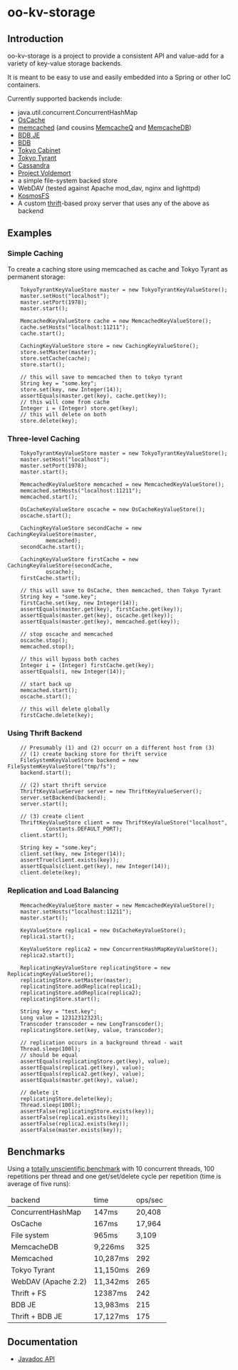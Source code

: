 # oo-kv-storage #

## Introduction ##

oo-kv-storage is a project to provide a consistent API and value-add for a variety of key-value storage backends.

It is meant to be easy to use and easily embedded into a Spring or other IoC containers.

Currently supported backends include:

- java.util.concurrent.ConcurrentHashMap
- [OsCache](http://www.opensymphony.com/oscache/ "OsCache")
- [memcached](http://www.danga.com/memcached/ "memcached") (and cousins [MemcacheQ](http://memcachedb.org/memcacheq/ "MemcacheQ") and [MemcacheDB](http://memcachedb.org/ "MemcacheDB"))
- [BDB JE](http://www.oracle.com/database/berkeley-db/je/ "BDB Java Edition")
- [BDB](http://www.oracle.com/database/berkeley-db/ "BDB native using JNI")
- [Tokyo Cabinet](http://1978th.net/tokyocabinet/ "Tokyo Tyrant")
- [Tokyo Tyrant](http://1978th.net/tokyotyrant/ "Tokyo Tyrant")
- [Cassandra](http://cassandra.apache.org/ "Cassandra")
- [Project Voldemort](http://project-voldemort.com/ "Project Voldemort")
- a simple file-system backed store
- WebDAV (tested against Apache mod_dav, nginx and lighttpd)
- [KosmosFS](http://kosmosfs.wiki.sourceforge.net/ "Kosmos File System")
- A custom [thrift](http://incubator.apache.org/thrift/ "Apache Thrift")-based proxy server that uses any of the above as backend

## Examples ##

### Simple Caching ###

To create a caching store using memcached as cache and Tokyo Tyrant as
permanent storage:

		TokyoTyrantKeyValueStore master = new TokyoTyrantKeyValueStore();
		master.setHost("localhost");
		master.setPort(1978);
		master.start();

		MemcachedKeyValueStore cache = new MemcachedKeyValueStore();
		cache.setHosts("localhost:11211");
		cache.start();

		CachingKeyValueStore store = new CachingKeyValueStore();
		store.setMaster(master);
		store.setCache(cache);
		store.start();

		// this will save to memcached then to tokyo tyrant
		String key = "some.key";
		store.set(key, new Integer(14));
		assertEquals(master.get(key), cache.get(key));
		// this will come from cache
		Integer i = (Integer) store.get(key);
		// this will delete on both
		store.delete(key);

### Three-level Caching ###

		TokyoTyrantKeyValueStore master = new TokyoTyrantKeyValueStore();
		master.setHost("localhost");
		master.setPort(1978);
		master.start();

		MemcachedKeyValueStore memcached = new MemcachedKeyValueStore();
		memcached.setHosts("localhost:11211");
		memcached.start();

		OsCacheKeyValueStore oscache = new OsCacheKeyValueStore();
		oscache.start();

		CachingKeyValueStore secondCache = new CachingKeyValueStore(master,
				memcached);
		secondCache.start();

		CachingKeyValueStore firstCache = new CachingKeyValueStore(secondCache,
				oscache);
		firstCache.start();

		// this will save to OsCache, then memcached, then Tokyo Tyrant
		String key = "some.key";
		firstCache.set(key, new Integer(14));
		assertEquals(master.get(key), firstCache.get(key));
		assertEquals(master.get(key), oscache.get(key));
		assertEquals(master.get(key), memcached.get(key));

		// stop oscache and memcached
		oscache.stop();
		memcached.stop();

		// this will bypass both caches
		Integer i = (Integer) firstCache.get(key);
		assertEquals(i, new Integer(14));

		// start back up
		memcached.start();
		oscache.start();

		// this will delete globally
		firstCache.delete(key);

### Using Thrift Backend ###

		// Presumably (1) and (2) occurr on a different host from (3)
		// (1) create backing store for thrift service
		FileSystemKeyValueStore backend = new FileSystemKeyValueStore("tmp/fs");
		backend.start();

		// (2) start thrift service
		ThriftKeyValueServer server = new ThriftKeyValueServer();
		server.setBackend(backend);
		server.start();

		// (3) create client
		ThriftKeyValueStore client = new ThriftKeyValueStore("localhost",
				Constants.DEFAULT_PORT);
		client.start();

		String key = "some.key";
		client.set(key, new Integer(14));
		assertTrue(client.exists(key));
		assertEquals(client.get(key), new Integer(14));
		client.delete(key);

### Replication and Load Balancing ###

		MemcachedKeyValueStore master = new MemcachedKeyValueStore();
		master.setHosts("localhost:11211");
		master.start();

		KeyValueStore replica1 = new OsCacheKeyValueStore();
		replica1.start();

		KeyValueStore replica2 = new ConcurrentHashMapKeyValueStore();
		replica2.start();

		ReplicatingKeyValueStore replicatingStore = new ReplicatingKeyValueStore();
		replicatingStore.setMaster(master);
		replicatingStore.addReplica(replica1);
		replicatingStore.addReplica(replica2);
		replicatingStore.start();

		String key = "test.key";
		Long value = 12312312323l;
		Transcoder transcoder = new LongTranscoder();
		replicatingStore.set(key, value, transcoder);

		// replication occurs in a background thread - wait
		Thread.sleep(100l);
		// should be equal
		assertEquals(replicatingStore.get(key), value);
		assertEquals(replica1.get(key), value);
		assertEquals(replica2.get(key), value);
		assertEquals(master.get(key), value);

		// delete it
		replicatingStore.delete(key);
		Thread.sleep(100l);
		assertFalse(replicatingStore.exists(key));
		assertFalse(replica1.exists(key));
		assertFalse(replica2.exists(key));
		assertFalse(master.exists(key));

## Benchmarks ##

Using a [totally unscientific benchmark](http://github.com/samtingleff/oo-kv-storage/blob/5c9cea4c672dda6c7863f9b3a12b639e0c149b81/test/com/othersonline/kv/test/BenchmarkTestCase.java) with 10 concurrent threads, 100 repetitions per thread and one get/set/delete cycle per repetition (time is average of five runs):

<table>
 <thead>
  <tr>
   <td>backend</td>
   <td>time</td>
   <td>ops/sec</td>
  </tr>
 </thead>
 <tbody>
  <tr>
   <td>ConcurrentHashMap</td>
   <td>147ms</td>
   <td>20,408</td>
  </tr>
  <tr>
   <td>OsCache</td>
   <td>167ms</td>
   <td>17,964</td>
  </tr>
  <tr>
   <td>File system</td>
   <td>965ms</td>
   <td>3,109</td>
  </tr>
  <tr>
   <td>MemcacheDB</td>
   <td>9,226ms</td>
   <td>325</td>
  </tr>
  <tr>
   <td>Memcached</td>
   <td>10,287ms</td>
   <td>292</td>
  </tr>
  <tr>
   <td>Tokyo Tyrant</td>
   <td>11,150ms</td>
   <td>269</td>
  </tr>
  <tr>
   <td>WebDAV (Apache 2.2)</td>
   <td>11,342ms</td>
   <td>265</td>
  </tr>
  <tr>
   <td>Thrift + FS</td>
   <td>12387ms</td>
   <td>242</td>
  </tr>
  <tr>
   <td>BDB JE</td>
   <td>13,983ms</td>
   <td>215</td>
  </tr>
  <tr>
   <td>Thrift + BDB JE</td>
   <td>17,127ms</td>
   <td>175</td>
  </tr>
 </tbody>
</table>

## Documentation ##

- [Javadoc API](http://samtingleff.github.com/oo-kv-storage/doc/api/)

